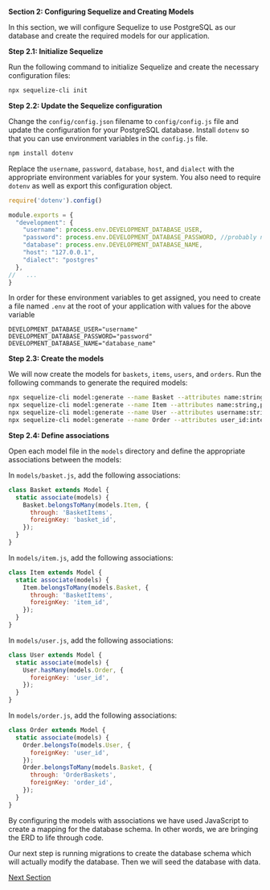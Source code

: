 **Section 2: Configuring Sequelize and Creating Models**

In this section, we will configure Sequelize to use PostgreSQL as our database and create the required models for our application.

**Step 2.1: Initialize Sequelize**

Run the following command to initialize Sequelize and create the necessary configuration files:

```bash
npx sequelize-cli init
```

**Step 2.2: Update the Sequelize configuration**

Change the `config/config.json` filename to `config/config.js` file and update the configuration for your PostgreSQL database. 
Install `dotenv` so that you can use environment variables in the `config.js` file.

```bash
npm install dotenv
```

Replace the `username`, `password`, `database`, `host`, and `dialect` with the appropriate environment variables for your system. You also need to require `dotenv` as well as export this configuration object.

```javascript
require('dotenv').config()

module.exports = {
  "development": {
    "username": process.env.DEVELOPMENT_DATABASE_USER,
    "password": process.env.DEVELOPMENT_DATABASE_PASSWORD, //probably null
    "database": process.env.DEVELOPMENT_DATABASE_NAME,
    "host": "127.0.0.1",
    "dialect": "postgres"
  },
//   ...
}
```

In order for these environment variables to get assigned, you need to create a file named `.env` at the root of your application with values for the above variable

```
DEVELOPMENT_DATABASE_USER="username"
DEVELOPMENT_DATABASE_PASSWORD="password"
DEVELOPMENT_DATABASE_NAME="database_name"
```

**Step 2.3: Create the models**

We will now create the models for `baskets`, `items`, `users`, and `orders`. Run the following commands to generate the required models:

```bash
npx sequelize-cli model:generate --name Basket --attributes name:string,price:float
npx sequelize-cli model:generate --name Item --attributes name:string,price:float
npx sequelize-cli model:generate --name User --attributes username:string,password:string
npx sequelize-cli model:generate --name Order --attributes user_id:integer,ordered_date:date
```

**Step 2.4: Define associations**

Open each model file in the `models` directory and define the appropriate associations between the models:

In `models/basket.js`, add the following associations:

```javascript
class Basket extends Model {
  static associate(models) {
    Basket.belongsToMany(models.Item, {
      through: 'BasketItems',
      foreignKey: 'basket_id',
    });
  }
}
```

In `models/item.js`, add the following associations:

```javascript
class Item extends Model {
  static associate(models) {
    Item.belongsToMany(models.Basket, {
      through: 'BasketItems',
      foreignKey: 'item_id',
    });
  }
}
```

In `models/user.js`, add the following associations:

```javascript
class User extends Model {
  static associate(models) {
    User.hasMany(models.Order, {
      foreignKey: 'user_id',
    });
  }
}
```

In `models/order.js`, add the following associations:

```javascript
class Order extends Model {
  static associate(models) {
    Order.belongsTo(models.User, {
      foreignKey: 'user_id',
    });
    Order.belongsToMany(models.Basket, {
      through: 'OrderBaskets',
      foreignKey: 'order_id',
    });
  }
}
```

By configuring the models with associations we have used JavaScript to create a mapping for the database schema. In other words, we are bringing the ERD to life through code. 

Our next step is running migrations to create the database schema which will actually modify the database. Then we will seed the database with data.

[Next Section](03-migrations-and-seeders.md)